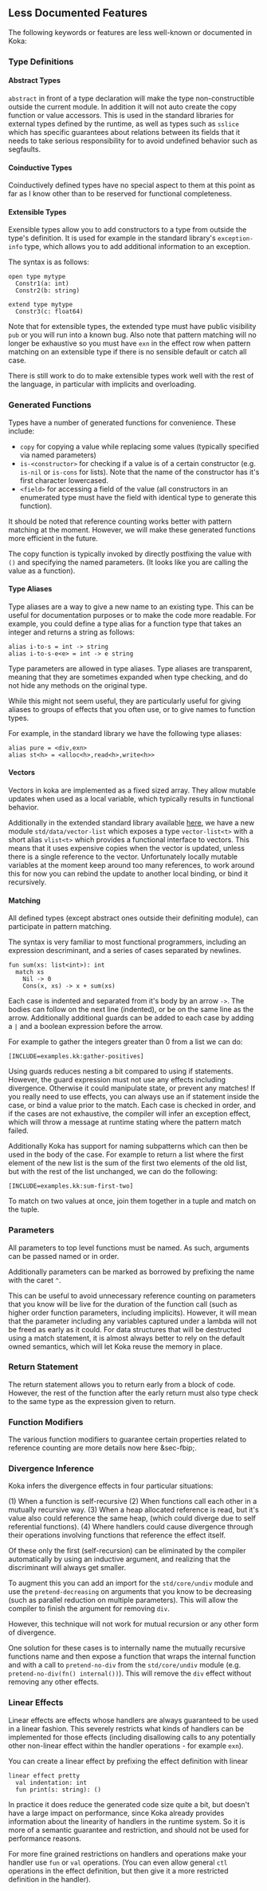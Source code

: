
## Less Documented Features

The following keywords or features are less well-known or documented in Koka:

### Type Definitions

#### Abstract Types
`abstract` in front of a type declaration will make the type non-constructible outside the current module. 
In addition it will not auto create the copy function or value accessors. 
This is used in the standard libraries for external types defined by the runtime, as well as types such as `sslice` which has specific guarantees about relations between its fields that it needs to take serious responsibility for to avoid undefined behavior such as segfaults.

#### Coinductive Types
Coinductively defined types have no special aspect to them at this point as far as I know other than to be reserved for functional completeness.

#### Extensible Types
Exensible types allow you to add constructors to a type from outside the type's definition.
It is used for example in the standard library's `exception-info` type, which allows you to add additional information to an exception.

The syntax is as follows:
```koka
open type mytype
  Constr1(a: int)
  Constr2(b: string)

extend type mytype
  Constr3(c: float64)
```

Note that for extensible types, the extended type must have public visibility `pub` or you will run into a known bug. Also note that pattern matching
will no longer be exhaustive so you must have `exn` in the effect row when pattern matching on an extensible type if there is no sensible default or catch all case.

There is still work to do to make extensible types work well with the rest of the language, in particular with implicits and overloading.

### Generated Functions
Types have a number of generated functions for convenience. 
These include:
- `copy` for copying a value while replacing some values (typically specified via named parameters)
- `is-<constructor>` for checking if a value is of a certain constructor (e.g. `is-nil` or `is-cons` for lists). Note that the name of the constructor has it's first character lowercased.
- `<field>` for accessing a field of the value (all constructors in an enumerated type must have the field with identical type to generate this function).

It should be noted that reference counting works better with pattern matching at the moment. However, we will make these generated functions more efficient in the future.

The copy function is typically invoked by directly postfixing the value with `()` and specifying the named parameters. (It looks like you are calling the value as a function). 

#### Type Aliases
Type aliases are a way to give a new name to an existing type.
This can be useful for documentation purposes or to make the code more readable.
For example, you could define a type alias for a function type that takes an integer and returns a string as follows:
```koka
alias i-to-s = int -> string
alias i-to-s-e<e> = int -> e string
```
Type parameters are allowed in type aliases. 
Type aliases are transparent, meaning that they are sometimes expanded when type checking, and do not hide any methods on the original type. 

While this might not seem useful, they are particularly useful for giving aliases to groups of effects that you often use, or to give names to function types.

For example, in the standard library we have the following type aliases:
```
alias pure = <div,exn>
alias st<h> = <alloc<h>,read<h>,write<h>>
```

#### Vectors
Vectors in koka are implemented as a fixed sized array. 
They allow mutable updates when used as a local variable, which typically results in functional behavior.

Additionally in the extended standard library available [here](https://github.com/koka-community/std), we have a new module `std/data/vector-list` which exposes a type `vector-list<t>` with a short alias `vlist<t>` which provides a functional interface to vectors. 
This means that it uses expensive copies when the vector is updated, unless there is a single reference to the vector. 
Unfortunately locally mutable variables at the moment keep around too many references, to work around this for now you can rebind the update to another local binding, or bind it recursively.

#### Matching
All defined types (except abstract ones outside their definiting module), can participate in pattern matching.

The syntax is very familiar to most functional programmers, including an expression descriminant, and a series of cases separated by newlines.
```koka
fun sum(xs: list<int>): int
  match xs
    Nil -> 0
    Cons(x, xs) -> x + sum(xs)
```
Each case is indented and separated from it's body by an arrow `->`. 
The bodies can follow on the next line (indented), or be on the same line as the arrow.
Additionally additional guards can be added to each case by adding a `|` and a boolean expression before the arrow.

For example to gather the integers greater than 0 from a list we can do:
```koka
[INCLUDE=examples.kk:gather-positives]
```

Using guards reduces nesting a bit compared to using if statements. 
However, the guard expression must not use any effects including divergence. Otherwise it could manipulate state, or prevent any matches! 
If you really need to use effects, you can always use an if statement inside the case, or bind a value prior to the match.
Each case is checked in order, and if the cases are not exhaustive, the compiler will infer an exception effect, which will throw a message at runtime stating where the pattern match failed.

Additionally Koka has support for naming subpatterns which can then be used in the body of the case.
For example to return a list where the first element of the new list is the sum of the first two elements of the old list, but with the rest of the list unchanged, we can do the following:
```koka
[INCLUDE=examples.kk:sum-first-two]
```

To match on two values at once, join them together in a tuple and match on the tuple.

### Parameters
All parameters to top level functions must be named.
As such, arguments can be passed named or in order.

Additionally parameters can be marked as borrowed by prefixing the name with the caret `^`.

This can be useful to avoid unnecessary reference counting on parameters that you know will be live for the duration of the function call (such as higher order function parameters, including implicits).
However, it will mean that the parameter including any variables captured under a lambda will not be freed as early as it could.
For data structures that will be destructed using a match statement, it is almost always better to rely on the default owned semantics, which will let Koka reuse the memory in place.

### Return Statement
The return statement allows you to return early from a block of code. 
However, the rest of the function after the early return must also type check to the same type as the expression given to return.

### Function Modifiers
The various function modifiers to guarantee certain properties related to reference counting are more details now here &sec-fbip;.

### Divergence Inference
Koka infers the divergence effects in four particular situations:

(1) When a function is self-recursive
(2) When functions call each other in a mutually recursive way.
(3) When a heap allocated reference is read, but it's value also could reference the same heap, (which could diverge due to self referential functions).
(4) Where handlers could cause divergence through their operations involving functions that reference the effect itself.

Of these only the first (self-recursion) can be eliminated by the compiler automatically by
using an inductive argument, and realizing that the discriminant will always get smaller.

To augment this you can add an import for the `std/core/undiv` module and
use the `pretend-decreasing` on arguments that you know to be decreasing (such as parallel reduction on multiple parameters). 
This will allow the compiler to finish the argument for removing `div`.

However, this technique will not work for mutual recursion or any other form of divergence.

One solution for these cases is to internally name the mutually recursive functions name and then expose a function that wraps the internal function and with a call to `pretend-no-div` from the `std/core/undiv` module (e.g. `pretend-no-div(fn() internal())`). This will remove the `div` effect without removing any other effects.

### Linear Effects
Linear effects are effects whose handlers are always guaranteed to be used in a linear fashion.
This severely restricts what kinds of handlers can be implemented for those effects (including disallowing calls to any potentially other non-linear effect within the handler operations - for example `exn`).

You can create a linear effect by prefixing the effect definition with linear
```koka
linear effect pretty
  val indentation: int
  fun print(s: string): ()
```

In practice it does reduce the generated code size quite a bit, but doesn't have a large impact on performance, since Koka already provides information about the linearity of handlers in the runtime system. So it is more of a semantic guarantee and restriction, and should not be used for performance reasons.

For more fine grained restrictions on handlers and operations make your handler use `fun` or `val` operations. (You can even allow general `ctl` operations in the effect definition, but then give it a more restricted definition in the handler).


